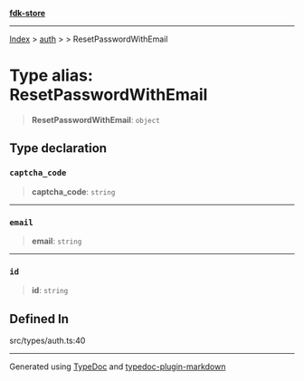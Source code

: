 [**fdk-store**](../../../README.md)
***

[Index](../../../API.md) > [auth](../../README.md) > [<internal>](../README.md) > ResetPasswordWithEmail

# Type alias: ResetPasswordWithEmail

> **ResetPasswordWithEmail**: `object`

## Type declaration

### `captcha_code`

> **captcha\_code**: `string`

***

### `email`

> **email**: `string`

***

### `id`

> **id**: `string`

## Defined In

src/types/auth.ts:40

***
Generated using [TypeDoc](https://typedoc.org/) and [typedoc-plugin-markdown](https://www.npmjs.com/package/typedoc-plugin-markdown)
